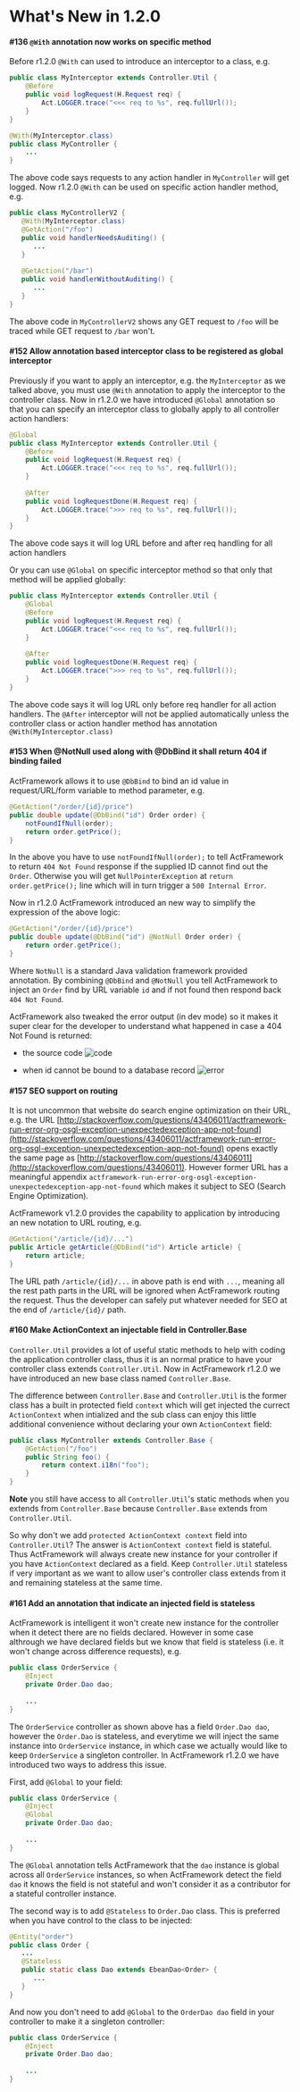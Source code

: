 # What's New in 1.2.0

<a id="i136"></a>
#### #136 `@With` annotation now works on specific method

Before r1.2.0 `@With` can used to introduce an interceptor to a class, e.g.

```java
public class MyInterceptor extends Controller.Util {
    @Before
    public void logRequest(H.Request req) {
        Act.LOGGER.trace("<<< req to %s", req.fullUrl());
    }
}
```

```java
@With(MyInterceptor.class)
public class MyController {
    ...
}
```

The above code says requests to any action handler in `MyController` will get logged. Now r1.2.0 `@With` can be used on specific action handler method, e.g.

```java
public class MyControllerV2 {
   @With(MyInterceptor.class)
   @GetAction("/foo")
   public void handlerNeedsAuditing() {
      ...
   }
   
   @GetAction("/bar")
   public void handlerWithoutAuditing() {
      ...
   }
}
```

The above code in `MyControllerV2` shows any GET request to `/foo` will be traced while GET request to `/bar` won't.

<a id="i152"></a>
#### #152 Allow annotation based interceptor class to be registered as global interceptor

Previously if you want to apply an interceptor, e.g. the `MyInterceptor` as we talked above, you must use `@With` annotation to apply the interceptor to the controller class. Now in r1.2.0 we have introduced `@Global` annotation so that you can specify an interceptor class to globally apply to all controller action handlers:

```java
@Global 
public class MyInterceptor extends Controller.Util {
    @Before
    public void logRequest(H.Request req) {
        Act.LOGGER.trace("<<< req to %s", req.fullUrl());
    }
    
    @After
    public void logRequestDone(H.Request req) {
        Act.LOGGER.trace(">>> req to %s", req.fullUrl());
    }
}
```

The above code says it will log URL before and after req handling for all action handlers

Or you can use `@Global` on specific interceptor method so that only that method will be applied globally:

```java
public class MyInterceptor extends Controller.Util {
    @Global
    @Before
    public void logRequest(H.Request req) {
        Act.LOGGER.trace("<<< req to %s", req.fullUrl());
    }
    
    @After
    public void logRequestDone(H.Request req) {
        Act.LOGGER.trace(">>> req to %s", req.fullUrl());
    }
}
```

The above code says it will log URL only before req handler for all action handlers. The `@After` interceptor will not be applied automatically unless the controller class or action handler method has annotation `@With(MyInterceptor.class)`

<a id='i153'></a>
#### #153 When @NotNull used along with @DbBind it shall return 404 if binding failed

ActFramework allows it to use `@DbBind` to bind an id value in request/URL/form variable to method parameter, e.g.

```java
@GetAction("/order/{id}/price")
public double update(@DbBind("id") Order order) {
    notFoundIfNull(order);
    return order.getPrice();
}
```

In the above you have to use `notFoundIfNull(order);` to tell ActFramework to return `404 Not Found` response if the supplied ID cannot find out the `Order`. Otherwise you will get `NullPointerException` at `return order.getPrice();` line which will in turn trigger a `500 Internal Error`. 

Now in r1.2.0 ActFramework introduced an new way to simplify the expression of the above logic:

```java
@GetAction("/order/{id}/price")
public double update(@DbBind("id") @NotNull Order order) {
    return order.getPrice();
}
```

Where `NotNull` is a standard Java validation framework provided annotation. By combining `@DbBind` and `@NotNull` you tell ActFramework to inject an `Order` find by URL variable `id` and if not found then respond back `404 Not Found`. 

ActFramework also tweaked the error output (in dev mode) so it makes it super clear for the developer to understand what happened in case a 404 Not Found is returned:

* the source code
    ![code](http://i.imgur.com/qV3y89l.png)
    
* when id cannot be bound to a database record
    ![error](http://i.imgur.com/UcXlDWy.png)

<a id='i157'></a>
#### #157 SEO support on routing

It is not uncommon that website do search engine optimization on their URL, e.g. the URL [http://stackoverflow.com/questions/43406011/actframework-run-error-org-osgl-exception-unexpectedexception-app-not-found](http://stackoverflow.com/questions/43406011/actframework-run-error-org-osgl-exception-unexpectedexception-app-not-found) opens exactly the same page as [http://stackoverflow.com/questions/43406011](http://stackoverflow.com/questions/43406011). However former URL has a meaningful appendix `actframework-run-error-org-osgl-exception-unexpectedexception-app-not-found` which makes it subject to SEO (Search Engine Optimization).

ActFramework v1.2.0 provides the capability to application by introducing an new notation to URL routing, e.g.

```java
@GetAction("/article/{id}/...")
public Article getArticle(@DbBind("id") Article article) {
    return article;
}
```

The URL path `/article/{id}/...` in above path is end with `...`, meaning all the rest path parts in the URL will be ignored when ActFramework routing the request. Thus the developer can safely put whatever needed for SEO at the end of `/article/{id}/` path.

<a id="i160"></a>
#### #160 Make ActionContext an injectable field in Controller.Base

`Controller.Util` provides a lot of useful static methods to help with coding the application controller class, thus it is an normal pratice to have your controller class extends `Controller.Util`. Now in ActFramework r1.2.0 we have introduced an new base class named `Controller.Base`. 

The difference between `Controller.Base` and `Controller.Util` is the former class has a built in protected field `context` which will get injected the currect `ActionContext` when intialized and the sub class can enjoy this little additional convenience without declaring your own `ActionContext` field:

```java
public class MyController extends Controller.Base {
    @GetAction("/foo")
    public String foo() {
        return context.i18n("foo");
    }
}
```

**Note** you still have access to all `Controller.Util`'s static methods when you extends from `Controller.Base` because `Controller.Base` extends from `Controller.Util`.

So why don't we add `protected ActionContext context` field into `Controller.Util`? The answer is `ActionContext context` field is stateful. Thus ActFramework will always create new instance for your controller if you have `ActionContext` declared as a field. Keep `Controller.Util` stateless if very important as we want to allow user's controller class extends from it and remaining stateless at the same time.

<a id="i161"></a>
#### #161 Add an annotation that indicate an injected field is stateless

ActFramework is intelligent it won't create new instance for the controller when it detect there are no fields declared. However in some case althrough we have declared fields but we know that field is stateless (i.e. it won't change across difference requests), e.g.

```java
public class OrderService {
    @Inject
    private Order.Dao dao;
    
    ...
}
```

The `OrderService` controller as shown above has a field `Order.Dao dao`, however the `Order.Dao` is stateless, and everytime we will inject the same instance into `OrderService` instance, in which case we actually would like to keep `OrderService` a singleton controller. In ActFramework r1.2.0 we have introduced two ways to address this issue.

First, add `@Global` to your field:

```java
public class OrderService {
    @Inject
    @Global
    private Order.Dao dao;
    
    ...
}
```

The `@Global` annotation tells ActFramework that the `dao` instance is global across all `OrderService` instances, so when ActFramework detect the field `dao` it knows the field is not stateful and won't consider it as a contributor for a stateful controller instance.

The second way is to add `@Stateless` to `Order.Dao` class. This is preferred when you have control to the class to be injected:

```java
@Entity("order")
public class Order {
   ...
   @Stateless
   public static class Dao extends EbeanDao<Order> {
      ...
   }
}
```

And now you don't need to add `@Global` to the `OrderDao dao` field in your controller to make it a singleton controller:

```java
public class OrderService {
    @Inject
    private Order.Dao dao;
    
    ...
}
```

